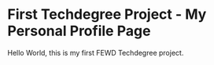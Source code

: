# First Techdegree Project - My Personal Profile Page

Hello World, this is my first FEWD Techdegree project.